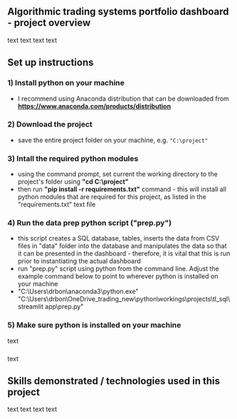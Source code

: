 ## Algorithmic trading systems portfolio dashboard - project overview
text
text
text
text

## Set up instructions
### 1) Install python on your machine
- I recommend using Anaconda distribution that can be downloaded from **https://www.anaconda.com/products/distribution**
### 2) Download the project
- save the entire project folder on your machine, e.g. `"C:\project"`
### 3) Intall the required python modules
- using the command prompt, set current the working directory to the project's folder using **"cd C:\project"**
- then run **"pip install -r requirements.txt"** command - this will install all python modules that are required for this project, as listed in the "requirements.txt" text file
### 4) Run the data prep python script ("prep.py")
- this script creates a SQL database, tables, inserts the data from CSV files in "data" folder into the database and manipulates the data so that it can be presented in the dashboard - therefore, it is vital that this is run prior to instantiating the actual dashboard
- run "prep.py" script using python from the command line. Adjust the example command below to point to wherever python is installed on your machine  
- "C:\Users\drbon\anaconda3\python.exe" "C:\Users\drbon\OneDrive\_trading_new\python\workings\projects\tl_sql\streamlit app\prep.py"
### 5) Make sure python is installed on your machine
text
###
text

## Skills demonstrated / technologies used in this project
text
text
text
text

